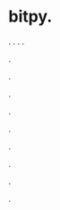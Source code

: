 # bitpy.
.
.
.
.












.






















































.
























.



























.

















































































.































































.































































































.















.



























.
